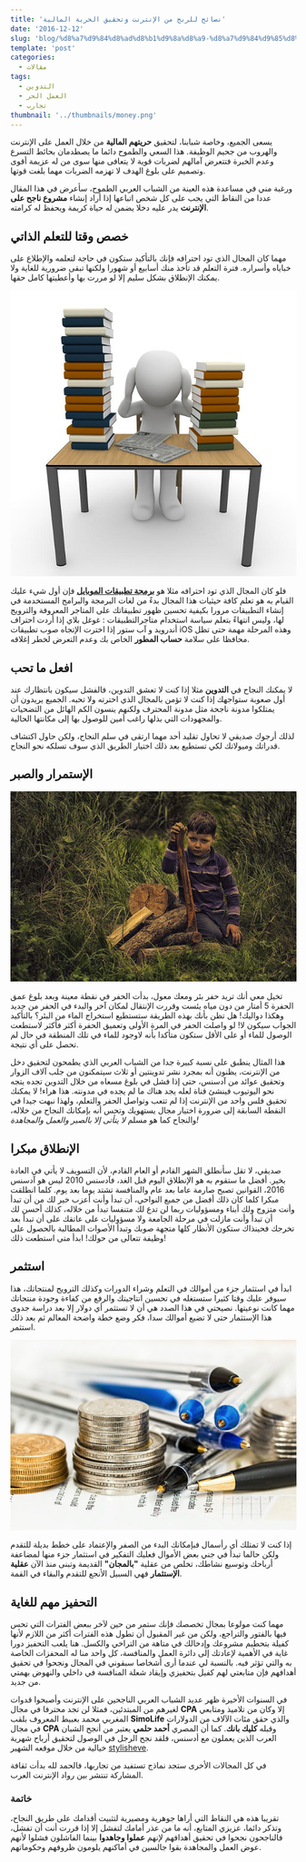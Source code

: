 ```yaml
---
title: 'نصائح للربح من الإنترنت وتحقيق الحرية المالية'
date: '2016-12-12'
slug: 'blog/%d8%a7%d9%84%d8%ad%d8%b1%d9%8a%d8%a9-%d8%a7%d9%84%d9%85%d8%a7%d9%84%d9%8a%d8%a9'
template: 'post'
categories:
  - مقالات
tags:
  - التدوين
  - العمل الحر
  - تجارب
thumbnail: '../thumbnails/money.png'
---
```


يسعى الجميع، وخاصة شبابنا، لتحقيق **حريتهم المالية** من خلال العمل على الإنترنت والهروب من جحيم الوظيفة. هذا السعي والطموح دائما ما يصطدمان بحائط التسرع وعدم الخبرة فتتعرض آمالهم لضربات قوية لا يتعافى منها سوى من له عزيمة أقوى وتصميم على بلوغ الهدف لا تهزمه الضربات مهما بلغت قوتها.

ورغبة مني في مساعدة هذه العينة من الشباب العربي الطموح، سأعرض في هذا المقال عددا من النقاط التي يجب على كل شخص اتباعها إذا أراد إنشاء **مشروع ناجح على الإنترنت** يدر عليه دخلا يضمن له حياة كريمة ويحفظ له كرامته.

## خصص وقتا للتعلم الذاتي

مهما كان المجال الذي تود احترافه فإنك بالتأكيد ستكون في حاجة لتعلمه والإطلاع على خباياه وأسراره. فترة التعلم قد تأخذ منك أسابيع أو شهورا ولكنها تبقى ضرورية للغاية ولا يمكنك الإنطلاق بشكل سليم إلا لو مررت بها وأعطيتها كامل حقها.

[![التعلم الذاتي](../images/learning.jpg)](../images/learning.jpg)

فلو كان المجال الذي تود احترافه مثلا هو [**برمجة تطبيقات الموبايل**](http://www.tutomena.com/web-development/%d8%a8%d8%b1%d9%85%d8%ac%d8%a9-%d8%aa%d8%b7%d8%a8%d9%8a%d9%82%d8%a7%d8%aa-%d8%a7%d9%84%d9%85%d9%88%d8%a8%d8%a7%d9%8a%d9%84/) فإن أول شيء عليك القيام به هو تعلم كافة حيثيات هذا المجال بدءً من لغات البرمجة والبرامج المستخدمة في إنشاء التطبيقات مرورا بكيفية تحسين ظهور تطبيقاتك على المتاجر المعروفة والترويج لها، وليس انتهاءً بتعلم سياسة استخدام متاجرالتطبيقات : غوغل بلاي إذا أردت احتراف أندرويد و آب ستور إذا اخترت الإتجاه صوب تطبيقات iOS وهذه المرحلة مهمة حتى تظل محافظا على سلامة **حساب المطور** الخاص بك وعدم التعرض لخطر إغلاقه.

## افعل ما تحب

لا يمكنك النجاح في **التدوين** مثلا إذا كنت لا تعشق التدوين، فالفشل سيكون بانتظارك عند أول صعوبة ستواجهك إذا كنت لا تؤمن بالمجال الذي اخترته ولا تحبه. الجميع يريدون أن يمتلكوا مدونة ناجحة مثل مدونة المحترف ولكنهم ينسون الكم الهائل من التضحيات والمجهودات التي بذلها راغب أمين للوصول بها إلى مكانتها الحالية.

لذلك أرجوك صديقي لا تحاول تقليد أحد مهما ارتقى في سلم النجاح، ولكن حاول اكتشاف قدراتك وميولاتك لكي تستطيع بعد ذلك اختيار الطريق الذي سوف تسلكه نحو النجاح.

## الإستمرار والصبر

[![الإستمرار في العمل](../images/keep-working.jpg)](../images/keep-working.jpg)

تخيل معي أنك تريد حفر بئر ومعك معول، بدأت الحفر في نقطة معينة وبعد بلوغ عمق الحفرة 5 أمتار من دون مياه يئست وقررت الإنتقال لمكان آخر والبدء في الحفر من جديد وهكذا دواليك! هل تظن بأنك بهذه الطريقة ستستطيع استخراج الماء من البئر؟ بالتأكيد الجواب سيكون لا! لو واصلت الحفر في المرة الأولى وتعميق الحفرة أكثر فأكثر لاستطعت الوصول للماء أو على الأقل ستكون متأكدا بأنه لاوجود للماء في تلك المنطقة في حال لم تحصل على أي نتيجة.

هذا المثال ينطبق على نسبة كبيرة جدا من الشباب العربي الذي يطمحون لتحقيق دخل من الإنترنت، يظنون أنه بمجرد نشر تدوينتين أو ثلاث سيتمكنون من جلب آلاف الزوار وتحقيق عوائد من آدسنس، حتى إذا فشل في بلوغ مسعاه من خلال التدوين تجده يتجه نحو اليوتيوب فينشئ قناة لعله يجد هناك ما لم يجده في مدونته. هذا هراء! لا يمكنك تحقيق فلس واحد من الإنترنت إذا لم تتعب وتواصل الحفر والتعلم، ولهذا نبهت جيدا في النقطة السابقة إلى ضرورة اختيار مجال يستهويك وتحس أنه بإمكانك النجاح من خلاله، والنجاح كما هو مسلم _لا يتأتى إلا بالصبر والعمل والمجاهدة!_

## الإنطلاق مبكرا

صديقي، لا تقل سأنطلق الشهر القادم أو العام القادم، لأن التسويف لا يأتي في العادة بخير. أفضل ما ستقوم به هو الإنطلاق اليوم قبل الغد، فآدسنس 2010 ليس هو آدسنس 2016، القوانين تصبح صارمة عاما بعد عام والمنافسة تشتد يوما بعد يوم. كلما انطلقت مبكرا كلما كان ذلك أفضل من جميع النواحي، أن تبدأ وأنت أعزب خير لك من أن تبدأ وأنت متزوج ولك أبناء ومسؤوليات ربما لن تدع لك متنفسا تبدأ من خلاله، كذلك أحسن لك أن تبدأ وأنت مازلت في مرحلة الجامعة ولا مسؤوليات على عاتقك على أن تبدأ بعد تخرجك فحينذاك ستكون الأنظار كلها متجهة صوبك وتبدأ الأصوات المطالبة بالحصول على وظيفة تتعالى من حولك! ابدأ متى استطعت ذلك!

## استثمر

ابدأ في استثمار جزء من أموالك في التعلم وشراء الدورات وكذلك الترويج لمنتجاتك، هذا سيوفر عليك وقتا كثيرا ستستغله في تحسين انتاجيتك والرفع من كفاءة وجودة منتجاتك مهما كانت نوعيتها. نصيحتي في هذا الصدد هي أن لا تستثمر أي دولار إلا بعد دراسة جدوى هذا الإستثمار حتى لا تضيع أموالك سدا، فكر وضع خطة واضحة المعالم ثم بعد ذلك استثمر.

[![الإستثمار](../images/invest-money.jpg)](../images/invest-money.jpg)

إذا كنت لا تمتلك أي رأسمال فبإمكانك البدء من الصفر والإعتماد على خطط بديلة للتقدم ولكن حالما تبدأ في جني بعض الأموال فعليك التفكير في استثمار جزء منها لمضاعفة أرباحك وتوسيع نشاطك، تخلص من عقلية **"بالمجان"** القديمة وتبنى منذ الآن **عقلية الإستثمار** فهي السبيل الأنجع للتقدم والبقاء في القمة.

## التحفيز مهم للغاية

مهما كنت مولوعا بمجال تخصصك فإنك ستمر من حين لآخر ببعض الفترات التي تحس فيها بالفتور والتراجع، ولكن من غير المقبول أن تطول هذه الفترات أكثر من اللازم لأنها كفيلة بتحطيم مشروعك وإدخالك في متاهة من التراخي والكسل. هنا يلعب التحفيز دورا غاية في الأهمية لإعادتك إلى دائرة العمل والمنافسة، كل واحد منا له المحفزات الخاصة به والتي تؤثر فيه. بالنسبة لي عندما أرى أشخاصا سبقوني في المجال ونجحوا في تحقيق أهدافهم فإن متابعتي لهم كفيل بتحفيزي وإيقاد شعلة المنافسة في داخلي والنهوض بهمتي من جديد.

في السنوات الأخيرة ظهر عديد الشباب العربي الناجحين على الإنترنت وأصبحوا قدوات لغيرهم من المبتدئين، فمثلا لن تجد محترفا في مجال **CPA** إلا وكان من تلاميذ ومتابعي المغربي محمد بعبيط المعروف بلقب **SimoLife** والذي حقق مئات الآلاف من الدولارات في مجال **CPA** وقبله **كليك بانك**. كما أن المصري **أحمد حلمي** يعتبر من أنجح الشبان العرب الذين يعملون مع أدسنس، فلقد نجح الرجل في الوصول لتحقيق أرباح شهرية خيالية من خلال موقعه الشهير [stylisheve](http://www.stylisheve.com/).

في كل المجالات الأخرى ستجد نماذج تستفيد من تجاربها، فالحمد لله بدأت ثقافة المشاركة تنتشر بين رواد الإنترنت العرب.

### خاتمة

تقريبا هذه هي النقاط التي أراها جوهرية ومصيرية لتثبيت أقدامك على طريق النجاح، وتذكر دائما، عزيزي المتابع، أنه ما من عذر أمامك لتفشل إلا إذا قررت أنت أن تفشل، فالناجحون نجحوا في تحقيق أهدافهم لإنهم **عملوا وجاهدوا** بينما الفاشلون فشلوا لأنهم عوض العمل والمجاهدة بقوا جالسين في أماكنهم يلومون ظروفهم وحكوماتهم.
